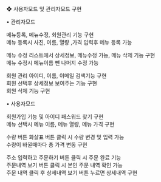 
❖ 사용자모드 및 관리자모드 구현

• 관리자모드

메뉴등록, 메뉴수정, 회원관리 기능 구현<br>
메뉴 등록시 사진, 이름, 열량 ,가격 입력후 메뉴 등록 가능<br>

메뉴 수정 리스트에서 상세정보, 메뉴수정 가능, 메뉴 삭제 기능 구현<br>
메뉴 수정시 메뉴이름 뺀 나머지 수정 가능<br>

회원 관리 아이디, 이름, 이메일 검색기능 구현<br>
회원 선택후 상세정보 보여주는 기능 구현<br>
회원 삭제 기능 구현<br>

• 사용자모드

회원가입 기능 및 아이디 패스워드 찾기 구현<br>
메뉴 선택시 메뉴 이름, 메뉴 열량, 메뉴 가격 구현

수량 버튼 화살표 버튼 클릭 시 수량 변경 및 입력 가능<br>
수량이 바뀔때마다 총 가격 변동 구현

주소 입력하고 주문하기 버튼 클릭 시 주문 완료 기능 <br>
주문내역 보기 버튼 클릭 시 본인 주문 내역 확인 가능 <br>
주문 내역 클릭 후 상세내역 보기 버튼 누르면 상세내역 구현

